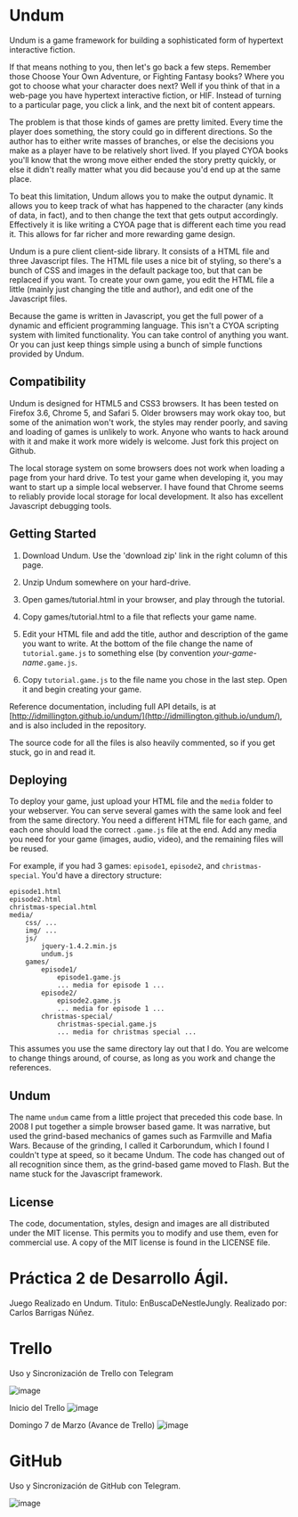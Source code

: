 # Undum

Undum is a game framework for building a sophisticated form of
hypertext interactive fiction.

If that means nothing to you, then let's go back a few steps. Remember
those Choose Your Own Adventure, or Fighting Fantasy books? Where you
got to choose what your character does next? Well if you think of that
in a web-page you have hypertext interactive fiction, or HIF. Instead
of turning to a particular page, you click a link, and the next bit of
content appears.

The problem is that those kinds of games are pretty limited. Every
time the player does something, the story could go in different
directions. So the author has to either write masses of branches, or
else the decisions you make as a player have to be relatively short
lived. If you played CYOA books you'll know that the wrong move either
ended the story pretty quickly, or else it didn't really matter what
you did because you'd end up at the same place.

To beat this limitation, Undum allows you to make the output
dynamic. It allows you to keep track of what has happened to the
character (any kinds of data, in fact), and to then change the text
that gets output accordingly. Effectively it is like writing a CYOA
page that is different each time you read it. This allows for far
richer and more rewarding game design.

Undum is a pure client client-side library. It consists of a HTML file
and three Javascript files. The HTML file uses a nice bit of styling,
so there's a bunch of CSS and images in the default package too, but
that can be replaced if you want. To create your own game, you edit
the HTML file a little (mainly just changing the title and author),
and edit one of the Javascript files.

Because the game is written in Javascript, you get the full power of a
dynamic and efficient programming language. This isn't a CYOA
scripting system with limited functionality. You can take control of
anything you want. Or you can just keep things simple using a bunch of
simple functions provided by Undum.


## Compatibility

Undum is designed for HTML5 and CSS3 browsers. It has been tested on
Firefox 3.6, Chrome 5, and Safari 5. Older browsers may work okay too,
but some of the animation won't work, the styles may render poorly,
and saving and loading of games is unlikely to work. Anyone who wants
to hack around with it and make it work more widely is welcome. Just
fork this project on Github.

The local storage system on some browsers does not work when loading a
page from your hard drive. To test your game when developing it, you
may want to start up a simple local webserver. I have found that
Chrome seems to reliably provide local storage for local
development. It also has excellent Javascript debugging tools.


## Getting Started

1. Download Undum. Use the 'download zip' link in the right column of
   this page.

2. Unzip Undum somewhere on your hard-drive.

3. Open games/tutorial.html in your browser, and play through the tutorial.

4. Copy games/tutorial.html to a file that reflects your game name.

5. Edit your HTML file and add the title, author and description of
   the game you want to write. At the bottom of the file change the
   name of `tutorial.game.js` to something else (by convention
   *your-game-name*`.game.js`.

6. Copy `tutorial.game.js` to the file name you chose in the last
   step. Open it and begin creating your game.


Reference documentation, including full API details, is at
[http://idmillington.github.io/undum/](http://idmillington.github.io/undum/),
and is also included in the repository.

The source code for all the files is also heavily commented, so if you
get stuck, go in and read it.


## Deploying

To deploy your game, just upload your HTML file and the `media` folder
to your webserver. You can serve several games with the same look and
feel from the same directory. You need a different HTML file for each
game, and each one should load the correct `.game.js` file at the
end. Add any media you need for your game (images, audio, video), and
the remaining files will be reused.

For example, if you had 3 games: `episode1`, `episode2`, and
`christmas-special`. You'd have a directory structure:

    episode1.html
    episode2.html
    christmas-special.html
    media/
        css/ ...
        img/ ...
        js/
            jquery-1.4.2.min.js
            undum.js
        games/
            episode1/
                episode1.game.js
                ... media for episode 1 ...
            episode2/
                episode2.game.js
                ... media for episode 1 ...
            christmas-special/
                christmas-special.game.js
                ... media for christmas special ...

This assumes you use the same directory lay out that I do. You are
welcome to change things around, of course, as long as you work and
change the references.


## Undum

The name `undum` came from a little project that preceded this code
base. In 2008 I put together a simple browser based game. It was
narrative, but used the grind-based mechanics of games such as
Farmville and Mafia Wars. Because of the grinding, I called it
Carborundum, which I found I couldn't type at speed, so it became
Undum. The code has changed out of all recognition since them, as the
grind-based game moved to Flash. But the name stuck for the Javascript
framework.


## License

The code, documentation, styles, design and images are all distributed
under the MIT license. This permits you to modify and use them, even
for commercial use. A copy of the MIT license is found in the LICENSE
file.

# Práctica 2 de Desarrollo Ágil.
Juego Realizado en Undum.
Titulo: EnBuscaDeNestleJungly.
Realizado por: Carlos Barrigas Núñez.

# Trello
Uso y Sincronización de  Trello con Telegram

![image](https://user-images.githubusercontent.com/78795117/110242313-cccf0880-7f55-11eb-8555-cecd7e3df3be.png)

Inicio del Trello
![image](https://user-images.githubusercontent.com/78795117/110204580-ff083980-7e73-11eb-81b4-5e57d1a38789.png)

Domingo 7 de Marzo (Avance de Trello)
![image](https://user-images.githubusercontent.com/78795117/110242567-f2a8dd00-7f56-11eb-9337-a577c401e63b.png)

# GitHub

Uso y Sincronización de GitHub con Telegram.

![image](https://user-images.githubusercontent.com/78795117/110850657-55300f00-82b0-11eb-833b-f6dff4fc122c.PNG)

